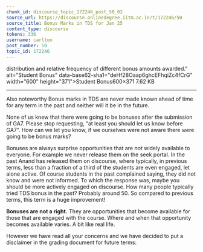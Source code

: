 ```yaml
---
chunk_id: discourse_topic_172246_post_50_02
source_url: https://discourse.onlinedegree.iitm.ac.in/t/172246/50
source_title: Bonus Marks in TDS for Jan 25
content_type: discourse
tokens: 336
username: carlton
post_number: 50
topic_id: 172246
---
```


 distribution and relative frequency of different bonus amounts awarded." alt="Student Bonus" data-base62-sha1="deHf28Oaap6ghcEFhqiZc4fCrG" width="600" height="371">Student Bonus600×371 7.62 KB

---

Also noteworthy
Bonus marks in TDS are never made known ahead of time for any term in the past and neither will it be in the future.

None of us knew that there were going to be bonuses after the submission of GA7. Please stop requesting, “at least you should let us know before GA7”. How can we let you know, if we ourselves were not aware there were going to be bonus marks?

Bonuses are always surprise opportunities that are *not* widely available to everyone. For example we never release them on the seek portal. In the past Anand has released them on discourse, where typically, in previous terms, less than a fraction of a third of the students are even engaged, let alone active. Of course students in the past complained saying, they did not know and were not informed. To which the response was, maybe you should be more actively engaged on discourse. How many people typically tried TDS bonus in the past? Probably around 50. So compared to previous terms, this term is a huge improvement!

**Bonuses are not a right.** They are opportunities that become available for those that are engaged with the course. Where and when that opportunity becomes available varies. A bit like real life.

However we have read all your concerns and we have decided to put a disclaimer in the grading document for future terms:
